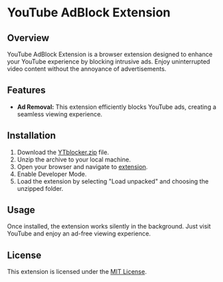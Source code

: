 # YouTube AdBlock Extension

## Overview

YouTube AdBlock Extension is a browser extension designed to enhance your YouTube experience by blocking intrusive ads. Enjoy uninterrupted video content without the annoyance of advertisements.

## Features

- **Ad Removal:**  This extension efficiently blocks YouTube ads, creating a seamless viewing experience.

## Installation
1. Download the [YTblocker.zip](https://github.com/YumaIsMe/YTAdblock-Extension/files/14070062/YTblocker.zip) file.
2. Unzip the archive to your local machine.
3. Open your browser and navigate to [extension](chrome://extensions/).
4. Enable Developer Mode.
5. Load the extension by selecting "Load unpacked" and choosing the unzipped folder.

## Usage

Once installed, the extension works silently in the background. Just visit YouTube and enjoy an ad-free viewing experience.

## License

This extension is licensed under the [MIT License](LICENSE).

